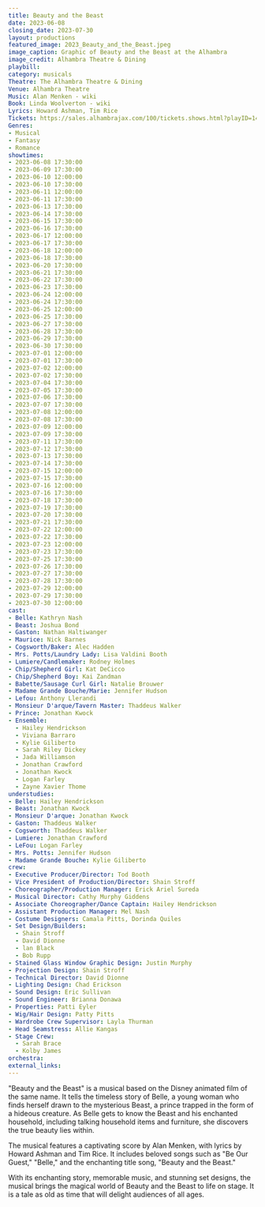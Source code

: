 ```yaml
---
title: Beauty and the Beast
date: 2023-06-08
closing_date: 2023-07-30
layout: productions
featured_image: 2023_Beauty_and_the_Beast.jpeg
image_caption: Graphic of Beauty and the Beast at the Alhambra
image_credit: Alhambra Theatre & Dining
playbill:
category: musicals
Theatre: The Alhambra Theatre & Dining
Venue: Alhambra Theatre
Music: Alan Menken - wiki
Book: Linda Woolverton - wiki
Lyrics: Howard Ashman, Tim Rice
Tickets: https://sales.alhambrajax.com/100/tickets.shows.html?playID=1427&code=jaxplays
Genres:
- Musical
- Fantasy
- Romance
showtimes:
- 2023-06-08 17:30:00
- 2023-06-09 17:30:00
- 2023-06-10 12:00:00
- 2023-06-10 17:30:00
- 2023-06-11 12:00:00
- 2023-06-11 17:30:00
- 2023-06-13 17:30:00
- 2023-06-14 17:30:00
- 2023-06-15 17:30:00
- 2023-06-16 17:30:00
- 2023-06-17 12:00:00
- 2023-06-17 17:30:00
- 2023-06-18 12:00:00
- 2023-06-18 17:30:00
- 2023-06-20 17:30:00
- 2023-06-21 17:30:00
- 2023-06-22 17:30:00
- 2023-06-23 17:30:00
- 2023-06-24 12:00:00
- 2023-06-24 17:30:00
- 2023-06-25 12:00:00
- 2023-06-25 17:30:00
- 2023-06-27 17:30:00
- 2023-06-28 17:30:00
- 2023-06-29 17:30:00
- 2023-06-30 17:30:00
- 2023-07-01 12:00:00
- 2023-07-01 17:30:00
- 2023-07-02 12:00:00
- 2023-07-02 17:30:00
- 2023-07-04 17:30:00
- 2023-07-05 17:30:00
- 2023-07-06 17:30:00
- 2023-07-07 17:30:00
- 2023-07-08 12:00:00
- 2023-07-08 17:30:00
- 2023-07-09 12:00:00
- 2023-07-09 17:30:00
- 2023-07-11 17:30:00
- 2023-07-12 17:30:00
- 2023-07-13 17:30:00
- 2023-07-14 17:30:00
- 2023-07-15 12:00:00
- 2023-07-15 17:30:00
- 2023-07-16 12:00:00
- 2023-07-16 17:30:00
- 2023-07-18 17:30:00
- 2023-07-19 17:30:00
- 2023-07-20 17:30:00
- 2023-07-21 17:30:00
- 2023-07-22 12:00:00
- 2023-07-22 17:30:00
- 2023-07-23 12:00:00
- 2023-07-23 17:30:00
- 2023-07-25 17:30:00
- 2023-07-26 17:30:00
- 2023-07-27 17:30:00
- 2023-07-28 17:30:00
- 2023-07-29 12:00:00
- 2023-07-29 17:30:00
- 2023-07-30 12:00:00
cast:
- Belle: Kathryn Nash
- Beast: Joshua Bond
- Gaston: Nathan Haltiwanger
- Maurice: Nick Barnes
- Cogsworth/Baker: Alec Hadden
- Mrs. Potts/Laundry Lady: Lisa Valdini Booth
- Lumiere/Candlemaker: Rodney Holmes
- Chip/Shepherd Girl: Kat DeCicco
- Chip/Shepherd Boy: Kai Zandman
- Babette/Sausage Curl Girl: Natalie Brouwer
- Madame Grande Bouche/Marie: Jennifer Hudson
- Lefou: Anthony Llerandi
- Monsieur D'arque/Tavern Master: Thaddeus Walker
- Prince: Jonathan Kwock
- Ensemble:
  - Hailey Hendrickson
  - Viviana Barraro
  - Kylie Giliberto
  - Sarah Riley Dickey
  - Jada Williamson
  - Jonathan Crawford
  - Jonathan Kwock
  - Logan Farley
  - Zayne Xavier Thome
understudies:
- Belle: Hailey Hendrickson
- Beast: Jonathan Kwock
- Monsieur D'arque: Jonathan Kwock
- Gaston: Thaddeus Walker
- Cogsworth: Thaddeus Walker
- Lumiere: Jonathan Crawford
- LeFou: Logan Farley
- Mrs. Potts: Jennifer Hudson
- Madame Grande Bouche: Kylie Giliberto
crew:
- Executive Producer/Director: Tod Booth
- Vice President of Production/Director: Shain Stroff
- Choreographer/Production Manager: Erick Ariel Sureda
- Musical Director: Cathy Murphy Giddens
- Associate Choreographer/Dance Captain: Hailey Hendrickson
- Assistant Production Manager: Mel Nash
- Costume Designers: Camala Pitts, Dorinda Quiles
- Set Design/Builders:
  - Shain Stroff
  - David Dionne
  - lan Black
  - Bob Rupp
- Stained Glass Window Graphic Design: Justin Murphy
- Projection Design: Shain Stroff
- Technical Director: David Dionne
- Lighting Design: Chad Erickson
- Sound Design: Eric Sullivan
- Sound Engineer: Brianna Donawa
- Properties: Patti Eyler
- Wig/Hair Design: Patty Pitts
- Wardrobe Crew Supervisor: Layla Thurman
- Head Seamstress: Allie Kangas
- Stage Crew:
  - Sarah Brace
  - Kolby James
orchestra:
external_links:
---
```

"Beauty and the Beast" is a musical based on the Disney animated film of the same name. It tells the timeless story of Belle, a young woman who finds herself drawn to the mysterious Beast, a prince trapped in the form of a hideous creature. As Belle gets to know the Beast and his enchanted household, including talking household items and furniture, she discovers the true beauty lies within.

The musical features a captivating score by Alan Menken, with lyrics by Howard Ashman and Tim Rice. It includes beloved songs such as "Be Our Guest," "Belle," and the enchanting title song, "Beauty and the Beast."

With its enchanting story, memorable music, and stunning set designs, the musical brings the magical world of Beauty and the Beast to life on stage. It is a tale as old as time that will delight audiences of all ages.